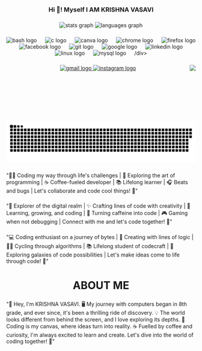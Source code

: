 <h3 align="center">Hi 👋! Myself I AM KRISHNA VASAVI</h3>

###

<div align="center">
  <img src="https://github-readme-stats.vercel.app/api?username=krishnavasavi06&hide_title=false&hide_rank=false&show_icons=true&include_all_commits=true&count_private=true&disable_animations=false&theme=dracula&locale=en&hide_border=false" height="150" alt="stats graph"  />
  <img src="https://github-readme-stats.vercel.app/api/top-langs?username=krishnavasavi06&locale=en&hide_title=false&layout=compact&card_width=320&langs_count=5&theme=dracula&hide_border=false" height="150" alt="languages graph"  />
</div>

###

<div align="center">
  <img src="https://cdn.jsdelivr.net/gh/devicons/devicon/icons/bash/bash-original.svg" height="44" alt="bash logo"  />
  <img width="14" />
  <img src="https://cdn.jsdelivr.net/gh/devicons/devicon/icons/c/c-original.svg" height="44" alt="c logo"  />
  <img width="14" />
  <img src="https://cdn.jsdelivr.net/gh/devicons/devicon/icons/canva/canva-original.svg" height="44" alt="canva logo"  />
  <img width="14" />
  <img src="https://cdn.jsdelivr.net/gh/devicons/devicon/icons/chrome/chrome-original.svg" height="44" alt="chrome logo"  />
  <img width="14" />
  <img src="https://cdn.jsdelivr.net/gh/devicons/devicon/icons/firefox/firefox-original.svg" height="44" alt="firefox logo"  />
  <img width="14" />
  <img src="https://cdn.jsdelivr.net/gh/devicons/devicon/icons/facebook/facebook-original.svg" height="44" alt="facebook logo"  />
  <img width="14" />
  <img src="https://cdn.jsdelivr.net/gh/devicons/devicon/icons/git/git-original.svg" height="44" alt="git logo"  />
  <img width="14" />
  <img src="https://cdn.jsdelivr.net/gh/devicons/devicon/icons/google/google-original.svg" height="44" alt="google logo"  />
  <img width="14" />
  <img src="https://cdn.jsdelivr.net/gh/devicons/devicon/icons/linkedin/linkedin-original.svg" height="44" alt="linkedin logo"  />
  <img width="14" />
  <img src="https://cdn.jsdelivr.net/gh/devicons/devicon/icons/linux/linux-original.svg" height="44" alt="linux logo"  />
  <img width="14" />
  <img src="https://cdn.jsdelivr.net/gh/devicons/devicon/icons/mysql/mysql-original.svg" height="44" alt="mysql logo"  />
  <img width="14" />
  /div>

###

<img align="right" height="150" src="https://i.giphy.com/media/VTtANKl0beDFQRLDTh/200w.webp"  />

###

<div align="center">
  <a href="https://mail.google.com/mail/?view=cm&to=krishnavasavi611@gmail.com" target="_blank">
    <img src="https://raw.githubusercontent.com/maurodesouza/profile-readme-generator/master/src/assets/icons/social/gmail/default.svg" width="85" height="61" alt="gmail logo"  />
  </a>
  <a href="https://instagram.com/_krishnavasavi_?utm_source=qr&igshid=ZDc4ODBmNjlmNQ%3D%3D" target="_blank">
    <img src="https://raw.githubusercontent.com/maurodesouza/profile-readme-generator/master/src/assets/icons/social/instagram/default.svg" width="85" height="61" alt="instagram logo"  />
  </a>
</div>

###

<br clear="both">

<img src="https://raw.githubusercontent.com/CompetitiveLin/Snake-in-Contribution-Grid/output/github-contribution-grid-snake.svg" alt="Snake animation" />

###

<p align="left">"👨‍💻 Coding my way through life's challenges | 🌟 Exploring the art of programming | ☕ Coffee-fueled developer | 📚 Lifelong learner | 🎧 Beats and bugs | Let's collaborate and code cool things! 🚀"</p>

###

<p align="left">"👋 Explorer of the digital realm | ✨ Crafting lines of code with creativity | 🌱 Learning, growing, and coding | 🚀 Turning caffeine into code | 🎮 Gaming when not debugging | Connect with me and let's code together! 🤝"</p>

###

<p align="left">"💻 Coding enthusiast on a journey of bytes | 🎨 Creating with lines of logic | 🚴‍♂️ Cycling through algorithms | 📚 Lifelong student of codecraft | 🌌 Exploring galaxies of code possibilities | Let's make ideas come to life through code! 🌟"</p>

###

<h1 align="center">ABOUT ME</h1>

###

<p align="left">"👋 Hey, I'm KRISHNA VASAVI. 🖥️ My journey with computers began in 8th grade, and ever since, it's been a thrilling ride of discovery. 💡 The world looks different from behind the screen, and I love exploring its depths. 🌌 Coding is my canvas, where ideas turn into reality. ☕ Fuelled by coffee and curiosity, I'm always excited to learn and create. Let's dive into the world of coding together! 🚀"</p>

###
